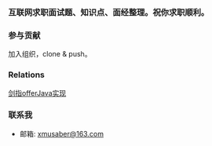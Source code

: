 ### 互联网求职面试题、知识点、面经整理。祝你求职顺利。

### 参与贡献

加入组织，clone & push。

### Relations

[剑指offerJava实现](https://github.com/Lemonjing/your-offer)

### 联系我

- 邮箱: xmusaber@163.com

